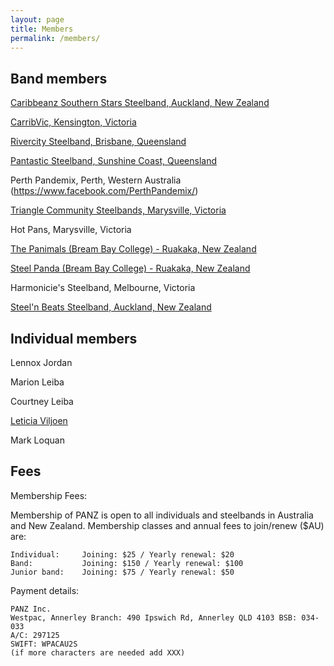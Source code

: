 ```yaml
---
layout: page
title: Members
permalink: /members/
---
```


## Band members

[Caribbeanz Southern Stars Steelband, Auckland, New Zealand](http://www.caribbeanz.org)

[CarribVic, Kensington, Victoria ](http://www.caribvic.com)

[Rivercity Steelband, Brisbane, Queensland](http://www.rivercitysteelband.com)

[Pantastic Steelband, Sunshine Coast, Queensland](http://www.facebook.com/pages/Pantastic-Steelband/419889581451846)

Perth Pandemix, Perth, Western Australia (https://www.facebook.com/PerthPandemix/)

[Triangle Community Steelbands, Marysville, Victoria](http://www.trianglesteelbands.com)

Hot Pans, Marysville, Victoria

[The Panimals (Bream Bay College) - Ruakaka, New Zealand](http://www.facebook.com/thepanimalsband)

[Steel Panda (Bream Bay College) - Ruakaka, New Zealand](http://www.facebook.com/thepanimalsband)

Harmonicie's Steelband, Melbourne, Victoria 

[Steel'n Beats Steelband, Auckland, New Zealand](https://www.steelnbeats.com)

## Individual members

Lennox Jordan

Marion Leiba

Courtney Leiba

[Leticia Viljoen](http://www.steelworkshop.co.nz)

Mark Loquan

## Fees
Membership Fees:

Membership of PANZ is open to all individuals and steelbands in Australia and New Zealand. Membership classes and annual fees to join/renew ($AU) are:

    Individual:     Joining: $25 / Yearly renewal: $20 
    Band:           Joining: $150 / Yearly renewal: $100 
    Junior band:    Joining: $75 / Yearly renewal: $50 
    
Payment details:

    PANZ Inc.
    Westpac, Annerley Branch: 490 Ipswich Rd, Annerley QLD 4103 BSB: 034-033
    A/C: 297125
    SWIFT: WPACAU2S
    (if more characters are needed add XXX)
